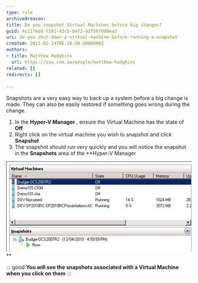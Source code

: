 ```yaml
---
type: rule
archivedreason: 
title: Do you snapshot Virtual Machines before big changes?
guid: 4c2176dd-f101-43c5-b472-62f567080ea3
uri: do-you-shut-down-a-virtual-machine-before-running-a-snapshot
created: 2011-02-14T06:18:58.0000000Z
authors:
- title: Matthew Hodgkins
  url: https://ssw.com.au/people/matthew-hodgkins
related: []
redirects: []

---
```


Snapshots are a very easy way to back up a system before a big change is made. They can also be easily restored if something goes wrong during the change.

<!--endintro-->

1. In the  **Hyper-V Manager** , ensure the Virtual Machine has the state of  **Off**
2. Right click on the virtual machine you wish to snapshot and click  **Snapshot**
3. The snapshot should run very quickly and you will notice the snapshot in the  **Snapshots** area of the  **Hyper-V Manager

![You will see the snapshots associated with a Virtual Machine when you click on them](snapshot-while-off.jpg)**


::: good
**You will see the snapshots associated with a Virtual Machine when you click on them**
:::

